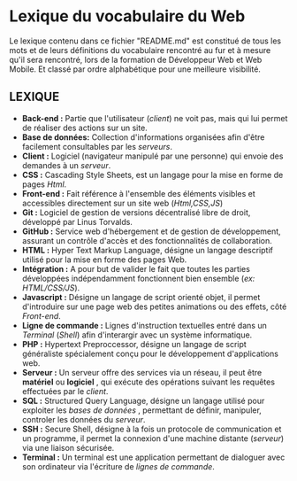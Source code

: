 # Lexique du vocabulaire du Web

Le lexique contenu dans ce fichier "README.md" est constitué de tous les mots et de leurs définitions du vocabulaire rencontré au fur et à mesure qu'il sera rencontré, 
lors de la formation de Développeur Web et Web Mobile.
Et classé par ordre alphabétique pour une meilleure visibilité.

## LEXIQUE

- **Back-end :** Partie que l'utilisateur (*client*) ne voit pas, mais qui lui permet de réaliser des actions sur un site.
- **Base de données:** Collection d'informations organisées afin d'être facilement consultables par les *serveurs*.
- **Client :** Logiciel (navigateur manipulé par une personne) qui envoie des demandes à un *serveur*.
- **CSS :** Cascading Style Sheets, est un langage pour la mise en forme de pages *Html*.
- **Front-end :** Fait référence à l'ensemble des éléments visibles et accessibles directement sur un site web (*Html,CSS,JS*)
- **Git :** Logiciel de gestion de versions décentralisé libre de droit, développé par Linus Torvalds. 
- **GitHub :** Service web d'hébergement et de gestion de développement, assurant un contrôle d'accès et des fonctionnalités de collaboration.
- **HTML :** Hyper Text Markup Language, désigne un langage descriptif utilisé pour la mise en forme des pages Web.
- **Intégration :** A pour but de valider le fait que toutes les parties développées indépendamment fonctionnent bien ensemble (*ex: HTML/CSS/JS*).
- **Javascript :** Désigne un langage de script orienté objet, il permet d'introduire sur une page web des petites animations ou des effets, côté *Front-end*.
- **Ligne de commande :** Lignes d'instruction textuelles entré dans un *Terminal* (*Shell*) afin d'interargir avec un système informatique.
- **PHP :** Hypertext Preproccessor, désigne un langage de script généraliste spécialement conçu pour le développement d'applications web.
- **Serveur :** Un serveur offre des services via un réseau, il peut être **matériel** ou **logiciel** , qui exécute des opérations suivant les requêtes effectuées par le *client*.
- **SQL :** Structured Query Language, désigne un langage utilisé pour exploiter les *bases de données* , permettant de définir, manipuler, controler les données du *serveur*.
- **SSH :** Secure Shell, désigne à la fois un protocole de communication et un programme, il permet la connexion d'une machine distante (*serveur*) via une liaison sécurisée.
- **Terminal :** Un terminal est une application permettant de dialoguer avec son ordinateur via l'écriture de *lignes de commande*.

